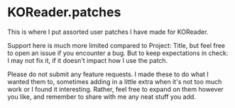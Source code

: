 # KOReader.patches

This is where I put assorted user patches I have made for KOReader. 

Support here is much more limited compared to Project: Title, but feel free to open an issue if you encounter a bug. 
But to keep expectations in check: I may not fix it, if it doesn't impact how I use the patch.

Please do not submit any feature requests. I made these to do what I wanted them to, sometimes adding in a little 
extra when it's not too much work or I found it interesting. Rather, feel free to expand on them however you like, 
and remember to share with me any neat stuff you add.
